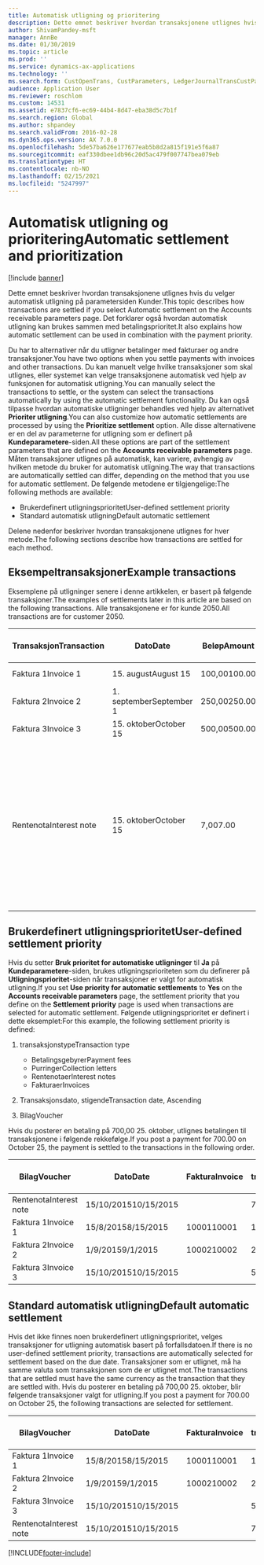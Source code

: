 ```yaml
---
title: Automatisk utligning og prioritering
description: Dette emnet beskriver hvordan transaksjonene utlignes hvis du velger automatisk utligning på parametersiden Kunder. Det forklarer også hvordan automatisk utligning kan brukes sammen med betalingsprioritet.
author: ShivamPandey-msft
manager: AnnBe
ms.date: 01/30/2019
ms.topic: article
ms.prod: ''
ms.service: dynamics-ax-applications
ms.technology: ''
ms.search.form: CustOpenTrans, CustParameters, LedgerJournalTransCustPaym
audience: Application User
ms.reviewer: roschlom
ms.custom: 14531
ms.assetid: e7837cf6-ec69-44b4-8d47-eba38d5c7b1f
ms.search.region: Global
ms.author: shpandey
ms.search.validFrom: 2016-02-28
ms.dyn365.ops.version: AX 7.0.0
ms.openlocfilehash: 5de57ba626e177677eab5b8d2a815f191e5f6a87
ms.sourcegitcommit: eaf330dbee1db96c20d5ac479f007747bea079eb
ms.translationtype: HT
ms.contentlocale: nb-NO
ms.lasthandoff: 02/15/2021
ms.locfileid: "5247997"
---
```

# <a name="automatic-settlement-and-prioritization"></a><span data-ttu-id="a3520-104">Automatisk utligning og prioritering</span><span class="sxs-lookup"><span data-stu-id="a3520-104">Automatic settlement and prioritization</span></span>

[!include [banner](../includes/banner.md)]

<span data-ttu-id="a3520-105">Dette emnet beskriver hvordan transaksjonene utlignes hvis du velger automatisk utligning på parametersiden Kunder.</span><span class="sxs-lookup"><span data-stu-id="a3520-105">This topic describes how transactions are settled if you select Automatic settlement on the Accounts receivable parameters page.</span></span> <span data-ttu-id="a3520-106">Det forklarer også hvordan automatisk utligning kan brukes sammen med betalingsprioritet.</span><span class="sxs-lookup"><span data-stu-id="a3520-106">It also explains how automatic settlement can be used in combination with the payment priority.</span></span>

<span data-ttu-id="a3520-107">Du har to alternativer når du utligner betalinger med fakturaer og andre transaksjoner.</span><span class="sxs-lookup"><span data-stu-id="a3520-107">You have two options when you settle payments with invoices and other transactions.</span></span> <span data-ttu-id="a3520-108">Du kan manuelt velge hvilke transaksjoner som skal utlignes, eller systemet kan velge transaksjonene automatisk ved hjelp av funksjonen for automatisk utligning.</span><span class="sxs-lookup"><span data-stu-id="a3520-108">You can manually select the transactions to settle, or the system can select the transactions automatically by using the automatic settlement functionality.</span></span> <span data-ttu-id="a3520-109">Du kan også tilpasse hvordan automatiske utligninger behandles ved hjelp av alternativet **Prioriter utligning**.</span><span class="sxs-lookup"><span data-stu-id="a3520-109">You can also customize how automatic settlements are processed by using the **Prioritize settlement** option.</span></span> <span data-ttu-id="a3520-110">Alle disse alternativene er en del av parameterne for utligning som er definert på **Kundeparametere**-siden.</span><span class="sxs-lookup"><span data-stu-id="a3520-110">All these options are part of the settlement parameters that are defined on the **Accounts receivable parameters** page.</span></span> <span data-ttu-id="a3520-111">Måten transaksjoner utlignes på automatisk, kan variere, avhengig av hvilken metode du bruker for automatisk utligning.</span><span class="sxs-lookup"><span data-stu-id="a3520-111">The way that transactions are automatically settled can differ, depending on the method that you use for automatic settlement.</span></span> <span data-ttu-id="a3520-112">De følgende metodene er tilgjengelige:</span><span class="sxs-lookup"><span data-stu-id="a3520-112">The following methods are available:</span></span>

-   <span data-ttu-id="a3520-113">Brukerdefinert utligningsprioritet</span><span class="sxs-lookup"><span data-stu-id="a3520-113">User-defined settlement priority</span></span>
-   <span data-ttu-id="a3520-114">Standard automatisk utligning</span><span class="sxs-lookup"><span data-stu-id="a3520-114">Default automatic settlement</span></span>

<span data-ttu-id="a3520-115">Delene nedenfor beskriver hvordan transaksjonene utlignes for hver metode.</span><span class="sxs-lookup"><span data-stu-id="a3520-115">The following sections describe how transactions are settled for each method.</span></span>

## <a name="example-transactions"></a><span data-ttu-id="a3520-116">Eksempeltransaksjoner</span><span class="sxs-lookup"><span data-stu-id="a3520-116">Example transactions</span></span>
<span data-ttu-id="a3520-117">Eksemplene på utligninger senere i denne artikkelen, er basert på følgende transaksjoner.</span><span class="sxs-lookup"><span data-stu-id="a3520-117">The examples of settlements later in this article are based on the following transactions.</span></span> <span data-ttu-id="a3520-118">Alle transaksjonene er for kunde 2050.</span><span class="sxs-lookup"><span data-stu-id="a3520-118">All transactions are for customer 2050.</span></span>

| <span data-ttu-id="a3520-119">Transaksjon</span><span class="sxs-lookup"><span data-stu-id="a3520-119">Transaction</span></span>   | <span data-ttu-id="a3520-120">Dato</span><span class="sxs-lookup"><span data-stu-id="a3520-120">Date</span></span>        | <span data-ttu-id="a3520-121">Beløp</span><span class="sxs-lookup"><span data-stu-id="a3520-121">Amount</span></span> | <span data-ttu-id="a3520-122">Betingelser for kontantrabatt</span><span class="sxs-lookup"><span data-stu-id="a3520-122">Cash discount terms</span></span> | <span data-ttu-id="a3520-123">Kontantrabattdato</span><span class="sxs-lookup"><span data-stu-id="a3520-123">Cash discount date</span></span> | <span data-ttu-id="a3520-124">Kommentarer</span><span class="sxs-lookup"><span data-stu-id="a3520-124">Comments</span></span>                                                                                                                                                                                      |
|---------------|-------------|--------|---------------------|--------------------|-----------------------------------------------------------------------------------------------------------------------------------------------------------------------------------------------|
| <span data-ttu-id="a3520-125">Faktura 1</span><span class="sxs-lookup"><span data-stu-id="a3520-125">Invoice 1</span></span>     | <span data-ttu-id="a3520-126">15. august</span><span class="sxs-lookup"><span data-stu-id="a3520-126">August 15</span></span>   | <span data-ttu-id="a3520-127">100,00</span><span class="sxs-lookup"><span data-stu-id="a3520-127">100.00</span></span> | <span data-ttu-id="a3520-128">2%14, netto 30</span><span class="sxs-lookup"><span data-stu-id="a3520-128">2%14, Net 30</span></span>        | <span data-ttu-id="a3520-129">29. august</span><span class="sxs-lookup"><span data-stu-id="a3520-129">August 29</span></span>          |                                                                                                                                                                                               |
| <span data-ttu-id="a3520-130">Faktura 2</span><span class="sxs-lookup"><span data-stu-id="a3520-130">Invoice 2</span></span>     | <span data-ttu-id="a3520-131">1. september</span><span class="sxs-lookup"><span data-stu-id="a3520-131">September 1</span></span> | <span data-ttu-id="a3520-132">250,00</span><span class="sxs-lookup"><span data-stu-id="a3520-132">250.00</span></span> | <span data-ttu-id="a3520-133">2%14, netto 30</span><span class="sxs-lookup"><span data-stu-id="a3520-133">2%14, Net 30</span></span>        | <span data-ttu-id="a3520-134">15. september</span><span class="sxs-lookup"><span data-stu-id="a3520-134">September 15</span></span>       |                                                                                                                                                                                               |
| <span data-ttu-id="a3520-135">Faktura 3</span><span class="sxs-lookup"><span data-stu-id="a3520-135">Invoice 3</span></span>     | <span data-ttu-id="a3520-136">15. oktober</span><span class="sxs-lookup"><span data-stu-id="a3520-136">October 15</span></span>  | <span data-ttu-id="a3520-137">500,00</span><span class="sxs-lookup"><span data-stu-id="a3520-137">500.00</span></span> | <span data-ttu-id="a3520-138">2 % 14/netto 30</span><span class="sxs-lookup"><span data-stu-id="a3520-138">2% 14/Net 30</span></span>        | <span data-ttu-id="a3520-139">29. oktober</span><span class="sxs-lookup"><span data-stu-id="a3520-139">October 29</span></span>         |                                                                                                                                                                                               |
| <span data-ttu-id="a3520-140">Rentenota</span><span class="sxs-lookup"><span data-stu-id="a3520-140">Interest note</span></span> | <span data-ttu-id="a3520-141">15. oktober</span><span class="sxs-lookup"><span data-stu-id="a3520-141">October 15</span></span>  | <span data-ttu-id="a3520-142">7,00</span><span class="sxs-lookup"><span data-stu-id="a3520-142">7.00</span></span>   |                     |                    | <span data-ttu-id="a3520-143">Denne rentenotaen er for faktura 1 og faktura 2.</span><span class="sxs-lookup"><span data-stu-id="a3520-143">This interest note is for invoice 1 and invoice 2.</span></span> <span data-ttu-id="a3520-144">Beløpet beregnes som 2 prosent rente på beløp som er 30 eller flere dager over fristen.</span><span class="sxs-lookup"><span data-stu-id="a3520-144">The amount is calculated as 2-percent interest on amounts that are 30 or more days past due.</span></span> <span data-ttu-id="a3520-145">Eksempel: 0,02 × (100,00 + 250,00) = 7,00.</span><span class="sxs-lookup"><span data-stu-id="a3520-145">For example, 0.02 × (100.00 + 250.00) = 7.00.</span></span> |

## <a name="user-defined-settlement-priority"></a><span data-ttu-id="a3520-146">Brukerdefinert utligningsprioritet</span><span class="sxs-lookup"><span data-stu-id="a3520-146">User-defined settlement priority</span></span>
<span data-ttu-id="a3520-147">Hvis du setter **Bruk prioritet for automatiske utligninger** til **Ja** på **Kundeparametere**-siden, brukes utligningsprioriteten som du definerer på **Utligningsprioritet**-siden når transaksjoner er valgt for automatisk utligning.</span><span class="sxs-lookup"><span data-stu-id="a3520-147">If you set **Use priority for automatic settlements** to **Yes** on the **Accounts receivable parameters** page, the settlement priority that you define on the **Settlement priority** page is used when transactions are selected for automatic settlement.</span></span> <span data-ttu-id="a3520-148">Følgende utligningsprioritet er definert i dette eksemplet:</span><span class="sxs-lookup"><span data-stu-id="a3520-148">For this example, the following settlement priority is defined:</span></span>

1.  <span data-ttu-id="a3520-149">transaksjonstype</span><span class="sxs-lookup"><span data-stu-id="a3520-149">Transaction type</span></span>
    -   <span data-ttu-id="a3520-150">Betalingsgebyrer</span><span class="sxs-lookup"><span data-stu-id="a3520-150">Payment fees</span></span>
    -   <span data-ttu-id="a3520-151">Purringer</span><span class="sxs-lookup"><span data-stu-id="a3520-151">Collection letters</span></span>
    -   <span data-ttu-id="a3520-152">Rentenotaer</span><span class="sxs-lookup"><span data-stu-id="a3520-152">Interest notes</span></span>
    -   <span data-ttu-id="a3520-153">Fakturaer</span><span class="sxs-lookup"><span data-stu-id="a3520-153">Invoices</span></span>

2.  <span data-ttu-id="a3520-154">Transaksjonsdato, stigende</span><span class="sxs-lookup"><span data-stu-id="a3520-154">Transaction date, Ascending</span></span>
3.  <span data-ttu-id="a3520-155">Bilag</span><span class="sxs-lookup"><span data-stu-id="a3520-155">Voucher</span></span>

<span data-ttu-id="a3520-156">Hvis du posterer en betaling på 700,00 25. oktober, utlignes betalingen til transaksjonene i følgende rekkefølge.</span><span class="sxs-lookup"><span data-stu-id="a3520-156">If you post a payment for 700.00 on October 25, the payment is settled to the transactions in the following order.</span></span>

| <span data-ttu-id="a3520-157">Bilag</span><span class="sxs-lookup"><span data-stu-id="a3520-157">Voucher</span></span>       | <span data-ttu-id="a3520-158">Dato</span><span class="sxs-lookup"><span data-stu-id="a3520-158">Date</span></span>       | <span data-ttu-id="a3520-159">Faktura</span><span class="sxs-lookup"><span data-stu-id="a3520-159">Invoice</span></span> | <span data-ttu-id="a3520-160">Beløp i transaksjonsvaluta</span><span class="sxs-lookup"><span data-stu-id="a3520-160">Amount in transaction currency</span></span> | <span data-ttu-id="a3520-161">Beløp som skal utlignes</span><span class="sxs-lookup"><span data-stu-id="a3520-161">Amount to settle</span></span> | <span data-ttu-id="a3520-162">Saldo</span><span class="sxs-lookup"><span data-stu-id="a3520-162">Balance</span></span> | <span data-ttu-id="a3520-163">Valuta</span><span class="sxs-lookup"><span data-stu-id="a3520-163">Currency</span></span> |
|---------------|------------|---------|--------------------------------|------------------|---------|----------|
| <span data-ttu-id="a3520-164">Rentenota</span><span class="sxs-lookup"><span data-stu-id="a3520-164">Interest note</span></span> | <span data-ttu-id="a3520-165">15/10/2015</span><span class="sxs-lookup"><span data-stu-id="a3520-165">10/15/2015</span></span> |         | <span data-ttu-id="a3520-166">7,00</span><span class="sxs-lookup"><span data-stu-id="a3520-166">7.00</span></span>                           | <span data-ttu-id="a3520-167">7,00</span><span class="sxs-lookup"><span data-stu-id="a3520-167">7.00</span></span>             | <span data-ttu-id="a3520-168">0,00</span><span class="sxs-lookup"><span data-stu-id="a3520-168">0.00</span></span>    | <span data-ttu-id="a3520-169">USD</span><span class="sxs-lookup"><span data-stu-id="a3520-169">USD</span></span>      |
| <span data-ttu-id="a3520-170">Faktura 1</span><span class="sxs-lookup"><span data-stu-id="a3520-170">Invoice 1</span></span>     | <span data-ttu-id="a3520-171">15/8/2015</span><span class="sxs-lookup"><span data-stu-id="a3520-171">8/15/2015</span></span>  | <span data-ttu-id="a3520-172">10001</span><span class="sxs-lookup"><span data-stu-id="a3520-172">10001</span></span>   | <span data-ttu-id="a3520-173">100,00</span><span class="sxs-lookup"><span data-stu-id="a3520-173">100.00</span></span>                         | <span data-ttu-id="a3520-174">100,00</span><span class="sxs-lookup"><span data-stu-id="a3520-174">100.00</span></span>           | <span data-ttu-id="a3520-175">0,00</span><span class="sxs-lookup"><span data-stu-id="a3520-175">0.00</span></span>    | <span data-ttu-id="a3520-176">USD</span><span class="sxs-lookup"><span data-stu-id="a3520-176">USD</span></span>      |
| <span data-ttu-id="a3520-177">Faktura 2</span><span class="sxs-lookup"><span data-stu-id="a3520-177">Invoice 2</span></span>     | <span data-ttu-id="a3520-178">1/9/2015</span><span class="sxs-lookup"><span data-stu-id="a3520-178">9/1/2015</span></span>   | <span data-ttu-id="a3520-179">10002</span><span class="sxs-lookup"><span data-stu-id="a3520-179">10002</span></span>   | <span data-ttu-id="a3520-180">250,00</span><span class="sxs-lookup"><span data-stu-id="a3520-180">250.00</span></span>                         | <span data-ttu-id="a3520-181">250,00</span><span class="sxs-lookup"><span data-stu-id="a3520-181">250.00</span></span>           | <span data-ttu-id="a3520-182">0,00</span><span class="sxs-lookup"><span data-stu-id="a3520-182">0.00</span></span>    | <span data-ttu-id="a3520-183">USD</span><span class="sxs-lookup"><span data-stu-id="a3520-183">USD</span></span>      |
| <span data-ttu-id="a3520-184">Faktura 3</span><span class="sxs-lookup"><span data-stu-id="a3520-184">Invoice 3</span></span>     | <span data-ttu-id="a3520-185">15/10/2015</span><span class="sxs-lookup"><span data-stu-id="a3520-185">10/15/2015</span></span> |         | <span data-ttu-id="a3520-186">500,00</span><span class="sxs-lookup"><span data-stu-id="a3520-186">500.00</span></span>                         | <span data-ttu-id="a3520-187">343.00</span><span class="sxs-lookup"><span data-stu-id="a3520-187">343.00</span></span>           | <span data-ttu-id="a3520-188">157.00</span><span class="sxs-lookup"><span data-stu-id="a3520-188">157.00</span></span>  | <span data-ttu-id="a3520-189">USD</span><span class="sxs-lookup"><span data-stu-id="a3520-189">USD</span></span>      |

## <a name="default-automatic-settlement"></a><span data-ttu-id="a3520-190">Standard automatisk utligning</span><span class="sxs-lookup"><span data-stu-id="a3520-190">Default automatic settlement</span></span>
<span data-ttu-id="a3520-191">Hvis det ikke finnes noen brukerdefinert utligningsprioritet, velges transaksjoner for utligning automatisk basert på forfallsdatoen.</span><span class="sxs-lookup"><span data-stu-id="a3520-191">If there is no user-defined settlement priority, transactions are automatically selected for settlement based on the due date.</span></span> <span data-ttu-id="a3520-192">Transaksjoner som er utlignet, må ha samme valuta som transaksjonen som de er utlignet mot.</span><span class="sxs-lookup"><span data-stu-id="a3520-192">The transactions that are settled must have the same currency as the transaction that they are settled with.</span></span> <span data-ttu-id="a3520-193">Hvis du posterer en betaling på 700,00 25. oktober, blir følgende transaksjoner valgt for utligning.</span><span class="sxs-lookup"><span data-stu-id="a3520-193">If you post a payment for 700.00 on October 25, the following transactions are selected for settlement.</span></span>

| <span data-ttu-id="a3520-194">Bilag</span><span class="sxs-lookup"><span data-stu-id="a3520-194">Voucher</span></span>       | <span data-ttu-id="a3520-195">Dato</span><span class="sxs-lookup"><span data-stu-id="a3520-195">Date</span></span>       | <span data-ttu-id="a3520-196">Faktura</span><span class="sxs-lookup"><span data-stu-id="a3520-196">Invoice</span></span> | <span data-ttu-id="a3520-197">Beløp i transaksjonsvaluta</span><span class="sxs-lookup"><span data-stu-id="a3520-197">Amount in transaction currency</span></span> | <span data-ttu-id="a3520-198">Beløp som skal utlignes</span><span class="sxs-lookup"><span data-stu-id="a3520-198">Amount to settle</span></span> | <span data-ttu-id="a3520-199">Saldo</span><span class="sxs-lookup"><span data-stu-id="a3520-199">Balance</span></span> | <span data-ttu-id="a3520-200">Valuta</span><span class="sxs-lookup"><span data-stu-id="a3520-200">Currency</span></span> |
|---------------|------------|---------|--------------------------------|------------------|---------|----------|
| <span data-ttu-id="a3520-201">Faktura 1</span><span class="sxs-lookup"><span data-stu-id="a3520-201">Invoice 1</span></span>     | <span data-ttu-id="a3520-202">15/8/2015</span><span class="sxs-lookup"><span data-stu-id="a3520-202">8/15/2015</span></span>  | <span data-ttu-id="a3520-203">10001</span><span class="sxs-lookup"><span data-stu-id="a3520-203">10001</span></span>   | <span data-ttu-id="a3520-204">100,00</span><span class="sxs-lookup"><span data-stu-id="a3520-204">100.00</span></span>                         | <span data-ttu-id="a3520-205">100,00</span><span class="sxs-lookup"><span data-stu-id="a3520-205">100.00</span></span>           | <span data-ttu-id="a3520-206">0,00</span><span class="sxs-lookup"><span data-stu-id="a3520-206">0.00</span></span>    | <span data-ttu-id="a3520-207">USD</span><span class="sxs-lookup"><span data-stu-id="a3520-207">USD</span></span>      |
| <span data-ttu-id="a3520-208">Faktura 2</span><span class="sxs-lookup"><span data-stu-id="a3520-208">Invoice 2</span></span>     | <span data-ttu-id="a3520-209">1/9/2015</span><span class="sxs-lookup"><span data-stu-id="a3520-209">9/1/2015</span></span>   | <span data-ttu-id="a3520-210">10002</span><span class="sxs-lookup"><span data-stu-id="a3520-210">10002</span></span>   | <span data-ttu-id="a3520-211">250,00</span><span class="sxs-lookup"><span data-stu-id="a3520-211">250.00</span></span>                         | <span data-ttu-id="a3520-212">250,00</span><span class="sxs-lookup"><span data-stu-id="a3520-212">250.00</span></span>           | <span data-ttu-id="a3520-213">0,00</span><span class="sxs-lookup"><span data-stu-id="a3520-213">0.00</span></span>    | <span data-ttu-id="a3520-214">USD</span><span class="sxs-lookup"><span data-stu-id="a3520-214">USD</span></span>      |
| <span data-ttu-id="a3520-215">Faktura 3</span><span class="sxs-lookup"><span data-stu-id="a3520-215">Invoice 3</span></span>     | <span data-ttu-id="a3520-216">15/10/2015</span><span class="sxs-lookup"><span data-stu-id="a3520-216">10/15/2015</span></span> |         | <span data-ttu-id="a3520-217">500.00</span><span class="sxs-lookup"><span data-stu-id="a3520-217">500.00</span></span>                         | <span data-ttu-id="a3520-218">350.00</span><span class="sxs-lookup"><span data-stu-id="a3520-218">350.00</span></span>           | <span data-ttu-id="a3520-219">150.00</span><span class="sxs-lookup"><span data-stu-id="a3520-219">150.00</span></span>  | <span data-ttu-id="a3520-220">USD</span><span class="sxs-lookup"><span data-stu-id="a3520-220">USD</span></span>      |
| <span data-ttu-id="a3520-221">Rentenota</span><span class="sxs-lookup"><span data-stu-id="a3520-221">Interest note</span></span> | <span data-ttu-id="a3520-222">15/10/2015</span><span class="sxs-lookup"><span data-stu-id="a3520-222">10/15/2015</span></span> |         | <span data-ttu-id="a3520-223">7.00</span><span class="sxs-lookup"><span data-stu-id="a3520-223">7.00</span></span>                           | <span data-ttu-id="a3520-224">0.00</span><span class="sxs-lookup"><span data-stu-id="a3520-224">0.00</span></span>             | <span data-ttu-id="a3520-225">7.00</span><span class="sxs-lookup"><span data-stu-id="a3520-225">7.00</span></span>    | <span data-ttu-id="a3520-226">USD</span><span class="sxs-lookup"><span data-stu-id="a3520-226">USD</span></span>      |







[!INCLUDE[footer-include](../../includes/footer-banner.md)]